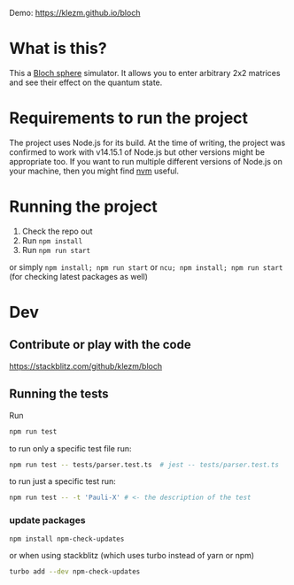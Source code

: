 Demo: https://klezm.github.io/bloch

# What is this?

This a [Bloch sphere](https://en.wikipedia.org/wiki/Bloch_sphere) simulator. It allows you to enter arbitrary 2x2 matrices and see their effect on the quantum state.

# Requirements to run the project

The project uses Node.js for its build. At the time of writing, the project was confirmed to work with v14.15.1 of Node.js but other versions might be appropriate too. If you want to run multiple different versions of Node.js on your machine, then you might find [nvm](https://github.com/nvm-sh/nvm) useful.

# Running the project

1. Check the repo out
2. Run `npm install`
3. Run `npm run start`

or simply `npm install; npm run start`
or `ncu; npm install; npm run start` (for checking latest packages as well)

# Dev

## Contribute or play with the code

https://stackblitz.com/github/klezm/bloch

## Running the tests

Run

```bash
npm run test
```

to run only a specific test file run:

```bash
npm run test -- tests/parser.test.ts  # jest -- tests/parser.test.ts
```

to run just a specific test run:

```bash
npm run test -- -t 'Pauli-X' # <- the description of the test
```

### update packages

```bash
npm install npm-check-updates
```

or when using stackblitz (which uses turbo instead of yarn or npm)

```bash
turbo add --dev npm-check-updates
```
